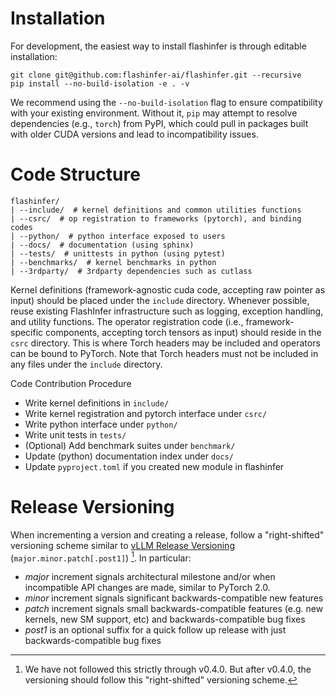 # Installation

For development, the easiest way to install flashinfer is through editable installation:

```
git clone git@github.com:flashinfer-ai/flashinfer.git --recursive
pip install --no-build-isolation -e . -v
```

We recommend using the `--no-build-isolation` flag to ensure compatibility with your existing environment. Without it, `pip` may attempt to resolve dependencies (e.g., `torch`) from PyPI, which could pull in packages built with older CUDA versions and lead to incompatibility issues.

# Code Structure

```
flashinfer/
| --include/  # kernel definitions and common utilities functions
| --csrc/  # op registration to frameworks (pytorch), and binding codes
| --python/  # python interface exposed to users
| --docs/  # documentation (using sphinx)
| --tests/  # unittests in python (using pytest)
| --benchmarks/  # kernel benchmarks in python
| --3rdparty/  # 3rdparty dependencies such as cutlass
```

Kernel definitions (framework-agnostic cuda code, accepting raw pointer as input) should be placed under the `include` directory. Whenever possible, reuse existing FlashInfer infrastructure such as logging, exception handling, and utility functions.
The operator registration code (i.e., framework-specific components, accepting torch tensors as input) should reside in the `csrc` directory. This is where Torch headers may be included and operators can be bound to PyTorch. Note that Torch headers must not be included in any files under the `include` directory.

Code Contribution Procedure
* Write kernel definitions in `include/`
* Write kernel registration and pytorch interface under `csrc/`
* Write python interface under `python/`
* Write unit tests in `tests/`
* (Optional) Add benchmark suites under `benchmark/`
* Update (python) documentation index under `docs/`
* Update `pyproject.toml` if you created new module in flashinfer

# Release Versioning

When incrementing a version and creating a release, follow a "right-shifted" versioning scheme similar to [vLLM Release Versioning](https://github.com/vllm-project/vllm/blob/main/RELEASE.md) (`major.minor.patch[.post1]`) [^1]. In particular:

* _major_ increment signals architectural milestone and/or when incompatible API changes are made, similar to PyTorch 2.0.
* _minor_ increment signals significant backwards-compatible new features
* _patch_ increment signals small backwards-compatible features (e.g. new kernels, new SM support, etc) and backwards-compatible bug fixes
* _post1_ is an optional suffix for a quick follow up release with just backwards-compatible bug fixes

[^1]: We have not followed this strictly through v0.4.0. But after v0.4.0, the versioning should follow this "right-shifted" versioning scheme.
